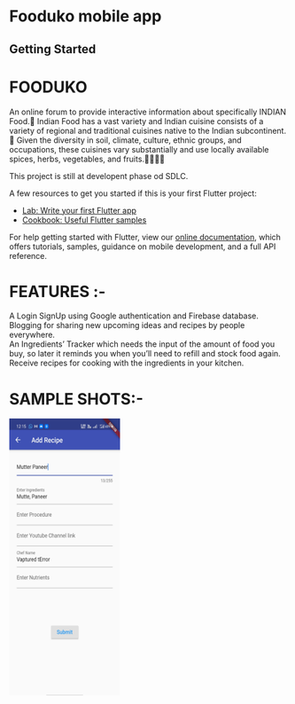 # Fooduko mobile app

## Getting Started
# FOODUKO
An online forum to provide interactive information about specifically INDIAN Food.🥦
Indian Food has a vast variety and Indian cuisine consists of a variety of regional and traditional cuisines native to the Indian subcontinent.🍤
Given the diversity in soil, climate, culture, ethnic groups, and occupations, these cuisines 
vary substantially and use locally available spices, herbs, vegetables, and fruits.🍄🧄🍆🌽

This project is still at developent phase od SDLC.

A few resources to get you started if this is your first Flutter project:

- [Lab: Write your first Flutter app](https://flutter.dev/docs/get-started/codelab)
- [Cookbook: Useful Flutter samples](https://flutter.dev/docs/cookbook)

For help getting started with Flutter, view our
[online documentation](https://flutter.dev/docs), which offers tutorials,
samples, guidance on mobile development, and a full API reference.

# FEATURES :-
A Login SignUp using Google authentication and Firebase database.<BR>
Blogging for sharing new upcoming ideas and recipes by people everywhere.<BR>
An Ingredients’ Tracker which needs the input of the amount of food you buy, so later it reminds you when you’ll need to refill and stock food again.<BR>
Receive recipes for cooking with the ingredients in your kitchen.<BR>

# SAMPLE SHOTS:-
<img src="https://github.com/abby3010/DSCWOW_Fooduko/blob/master/SAMPLES/ADD.jpeg" width=200 height=500></img>
